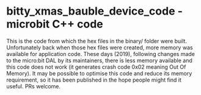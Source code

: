 # bitty_xmas_bauble_device_code - microbit C++ code

This is the code from which the hex files in the binary/ folder were built. Unfortunately back when those hex files were created, more memory was available for application code. These days (2019), following changes made to the micro:bit DAL by its maintainers, there is less memory available and this code does not work (it generates crash code 0x02 meaning Out Of Memory). It may be possible to optimise this code and reduce its memory requirement, so it has been published in the hope people might find it useful. PRs welcome.

